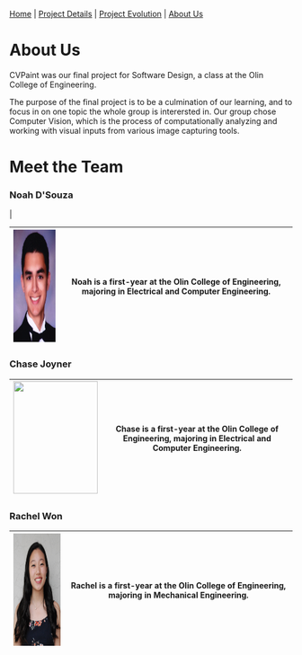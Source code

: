 [Home](index)  |  [Project Details](project_details)  |  [Project Evolution](evolution)  |  [About Us](about)

# About Us

CVPaint was our final project for Software Design, a class at the Olin College of Engineering.

The purpose of the final project is to be a culmination of our learning, and to focus in on one topic the whole group is interersted in. Our group chose Computer Vision, which is the process of computationally analyzing and working with visual inputs from various image capturing tools.

# Meet the Team

### Noah D'Souza
| 

<img src="https://raw.githubusercontent.com/noahdsouza/CVPaint/master/docs/images/Profiles/20180430_200628.png" width="150" height="200" /> | Noah is a first-year at the Olin College of Engineering, majoring in Electrical and Computer Engineering. |
|---------------------------------------------------------------------------------------------|------|

### Chase Joyner
| <img src="https://raw.githubusercontent.com/noahdsouza/CVPaint/master/docs/images/Profiles/20180430_200553.png" width="150" height="200" /> | Chase is a first-year at the Olin College of Engineering, majoring in Electrical and Computer Engineering. |
|---------------------------------------------------------------------------------------------|------|

### Rachel Won
| <img src="https://raw.githubusercontent.com/noahdsouza/CVPaint/master/docs/images/Profiles/20180430_200527.png" width="150" height="200" /> | Rachel is a first-year at the Olin College of Engineering, majoring in Mechanical Engineering. |
|---------------------------------------------------------------------------------------------|------|
